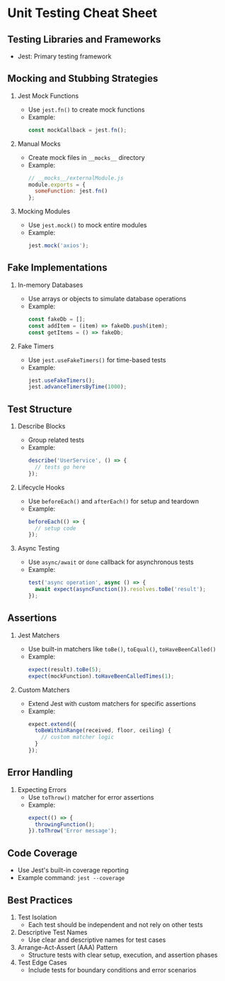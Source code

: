# Unit Testing Cheat Sheet

## Testing Libraries and Frameworks

- Jest: Primary testing framework

## Mocking and Stubbing Strategies

1. Jest Mock Functions
   - Use `jest.fn()` to create mock functions
   - Example:
     ```javascript
     const mockCallback = jest.fn();
     ```

2. Manual Mocks
   - Create mock files in `__mocks__` directory
   - Example:
     ```javascript
     // __mocks__/externalModule.js
     module.exports = {
       someFunction: jest.fn()
     };
     ```

3. Mocking Modules
   - Use `jest.mock()` to mock entire modules
   - Example:
     ```javascript
     jest.mock('axios');
     ```

## Fake Implementations

1. In-memory Databases
   - Use arrays or objects to simulate database operations
   - Example:
     ```javascript
     const fakeDb = [];
     const addItem = (item) => fakeDb.push(item);
     const getItems = () => fakeDb;
     ```

2. Fake Timers
   - Use `jest.useFakeTimers()` for time-based tests
   - Example:
     ```javascript
     jest.useFakeTimers();
     jest.advanceTimersByTime(1000);
     ```

## Test Structure

1. Describe Blocks
   - Group related tests
   - Example:
     ```javascript
     describe('UserService', () => {
       // tests go here
     });
     ```

2. Lifecycle Hooks
   - Use `beforeEach()` and `afterEach()` for setup and teardown
   - Example:
     ```javascript
     beforeEach(() => {
       // setup code
     });
     ```

3. Async Testing
   - Use `async/await` or `done` callback for asynchronous tests
   - Example:
     ```javascript
     test('async operation', async () => {
       await expect(asyncFunction()).resolves.toBe('result');
     });
     ```

## Assertions

1. Jest Matchers
   - Use built-in matchers like `toBe()`, `toEqual()`, `toHaveBeenCalled()`
   - Example:
     ```javascript
     expect(result).toBe(5);
     expect(mockFunction).toHaveBeenCalledTimes(1);
     ```

2. Custom Matchers
   - Extend Jest with custom matchers for specific assertions
   - Example:
     ```javascript
     expect.extend({
       toBeWithinRange(received, floor, ceiling) {
         // custom matcher logic
       }
     });
     ```

## Error Handling

1. Expecting Errors
   - Use `toThrow()` matcher for error assertions
   - Example:
     ```javascript
     expect(() => {
       throwingFunction();
     }).toThrow('Error message');
     ```

## Code Coverage

- Use Jest's built-in coverage reporting
- Example command: `jest --coverage`

## Best Practices

1. Test Isolation
   - Each test should be independent and not rely on other tests
2. Descriptive Test Names
   - Use clear and descriptive names for test cases
3. Arrange-Act-Assert (AAA) Pattern
   - Structure tests with clear setup, execution, and assertion phases
4. Test Edge Cases
   - Include tests for boundary conditions and error scenarios
